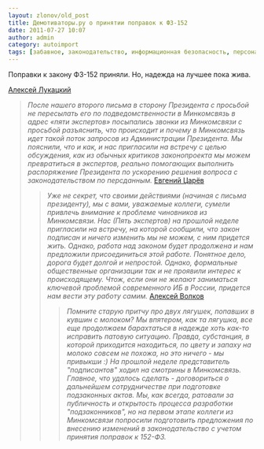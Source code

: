 ```yaml
---
layout: zlonov/old_post
title: Демотиваторы.ру о принятии поправок к ФЗ-152
date: 2011-07-27 10:07
author: admin
category: autoimport
tags: [забавное, законодательство, информационная безопасность, персональные данные]
---
```

Поправки к закону ФЗ-152 приняли. Но, надежда на лучшее пока жива.

<a href="http://lukatsky.blogspot.com/2011/07/152_27.html" target="_blank">Алексей Лукацкий</a>
<blockquote><i>После нашего второго письма в сторону Президента с просьбой не пересылать его по подведомственности в Минкомсвязь в адрес «пяти экспертов» посыпались звонки из Минкомсвязи с просьбой разъяснить, что происходит и почему в Минкомсвязь идет такой поток запросов из Администрации Президента. Мы пояснили, что и как, и нас пригласили на встречу с целью обсуждения, как из обычных критиков законопроекта мы можем превратиться в экспертов, реально помогающих выполнить распоряжение Президента по ускорению решения вопроса с законодательством по персданным.</i>
<a href="http://www.tsarev.biz/news/dorogu-osilit-idushhij-ili-chto-my-pliniruem-delat-s-152-fz/" target="_blank">Евгений Царёв</a>
<blockquote><i>Уже не секрет, что своими действиями (начиная с письма президенту), мы с вами, уважаемые коллеги, сумели привлечь внимание к проблеме чиновников из Минкомсвязи. Нас (Пять экспертов) на прошлой неделе пригласили на встречу, на которой сообщили, что закон подписан и ничего изменить мы не можем, с ним придется жить. Однако, работа над законом будет продолжена и нам предложили присоединиться этой работе. Понятное дело, дорога будет долгой и непростой. Однако, формальные общественные организации так и не проявили интерес к происходящему. Чтож, если они не желают заниматься ключевой проблемой современного ИБ в России, придется нам вести эту работу самим.</i>
<a href="http://anvolkov.blogspot.com/2011/07/blog-post_8507.html" target="_blank">Алексей Волков</a>
<blockquote><i></i><i>Помните старую притчу про двух лягушек, попавших в кувшин с молоком? Мы впятером, как та лягушка, все еще продолжаем барахтаться в надежде хоть как-то исправить патовую ситуацию. Правда, субстанция, в которой приходится находиться, по цвету и запаху на молоко совсем не похожа, но это ничего - мы привыкши :)
На прошлой неделе представитель "подписантов" ходил на смотрины в Минкомсвязь. Главное, что удалось сделать - договориться о дальнейшем сотрудничестве при подготовке подзаконных актов. Мы, как всегда, ратовали за публичность и открытость процесса разработки "подзаконников", но на первом этапе коллеги из Минкомсвязи попросили подготовить предложения по внесению изменений в законодательство с учетом принятия поправок к 152-ФЗ.</i>
